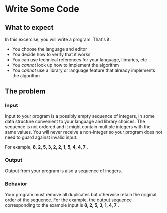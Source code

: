 # Write Some Code

## What to expect

In this excercise, you will write a program. That's it.

- You choose the language and editor
- You decide how to verify that it works
- You can use technical references for your language, libraries, etc
- You _cannot_ look up how to implement the algorithm
- You _cannot_ use a library or language feature that already implements the algorithm

## The problem

### Input

Input to your program is a possibly empty sequence of integers, in some data
structure convenient to your language and library choices. The sequence is not
ordered and it might contain multiple integers with the same values. You will
never receive a non-integer so your program does not need to guard against invalid
input.

For example, **8, 2, 5, 3, 2, 2, 1, 5, 4, 4, 7** .

### Output

Output from your program is also a sequence of inegers.

### Behavior

Your program must remove all duplicates but otherwise retain the original order of
the sequence.  For the example, the  output sequence corresponding to the example input
is **8, 2, 5, 3, 1, 4, 7** .

